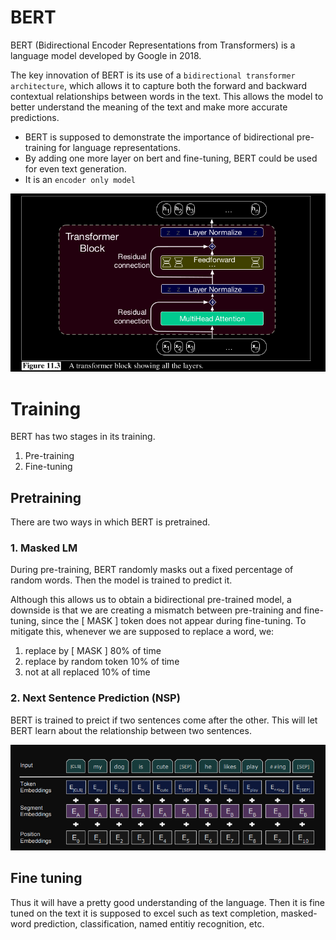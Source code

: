 # BERT
BERT (Bidirectional Encoder Representations from Transformers) is a language model developed by Google in 2018.

The key innovation of BERT is its use of a `bidirectional transformer architecture`, which allows it to capture both the forward and backward contextual relationships between words in the text. This allows the model to better understand the meaning of the text and make more accurate predictions.

- BERT is supposed to demonstrate the importance of bidirectional pre-training for language representations.
- By adding one more layer on bert and fine-tuning, BERT could be used for even text generation. 
- It is an `encoder only model`

![alt text](<Screenshot from 2024-04-28 14-19-22.png>)

# Training
BERT has two stages in its training.
1. Pre-training
2. Fine-tuning

## Pretraining
There are two ways in which BERT is pretrained.

### 1. Masked LM  
During pre-training, BERT randomly masks out a fixed percentage of random words. Then the model is trained to predict it.

Although this allows us to obtain a bidirectional pre-trained model, a downside is that we are creating a mismatch between pre-training and fine-tuning, since the [ MASK ] token does not appear during fine-tuning. To mitigate this, whenever we are supposed to replace a word, we:
1. replace by [ MASK ] 80% of time 
2. replace by random token 10% of time
3. not at all replaced 10% of time

### 2. Next Sentence Prediction (NSP)
BERT is trained to preict if two sentences come after the other. This will let BERT learn about the relationship between two sentences.

![alt text](<Screenshot from 2024-04-28 14-13-30.png>)

## Fine tuning
Thus it will have a pretty good understanding of the language. Then it is fine tuned on the text it is supposed to excel such as text completion, masked-word prediction, classification, named entitiy recognition, etc.